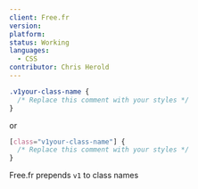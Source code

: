 ```yaml
---
client: Free.fr
version:
platform: 
status: Working
languages:
  - CSS
contributor: Chris Herold
---
```



```css
.v1your-class-name {
  /* Replace this comment with your styles */
}
```

or

```css
[class="v1your-class-name"] {
  /* Replace this comment with your styles */
}
```

Free.fr prepends `v1` to class names